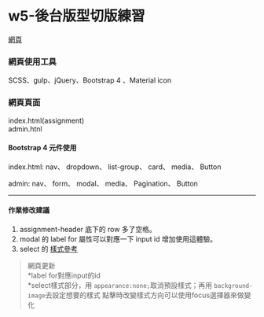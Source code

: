 # w5-後台版型切版練習
 
[網頁](https://wanchii.github.io/gulp-bs4-w5/dist/index.html)

### 網頁使用工具  
SCSS、gulp、jQuery、Bootstrap 4 、Material icon
 
### 網頁頁面  
index.html(assignment)  
admin.htnl

#### Bootstrap 4 元件使用
index.html: 
nav、
dropdown、
list-group、
card、
media、
Button

admin:
nav、
form、
modal、
media、
Pagination、
Button


-----
#### 作業修改建議

1. assignment-header 底下的 row 多了空格。
2. modal 的 label for 屬性可以對應一下 input id 增加使用這體驗。
3. select 的 [樣式參考](https://codepen.io/vkjgr/pen/VYMeXp)

> 網頁更新  
*label for對應input的id  
*select樣式部分，用 ```appearance:none;```取消預設樣式；再用 ```background-image```去設定想要的樣式
點擊時改變樣式方向可以使用focus選擇器來做變化
